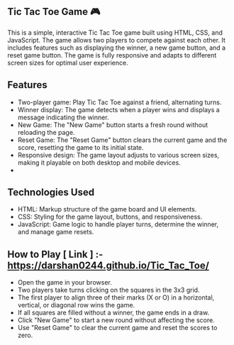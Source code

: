 ## Tic Tac Toe Game 🎮
This is a simple, interactive Tic Tac Toe game built using HTML, CSS, and JavaScript. The game allows two players to compete against each other. It includes features such as displaying the winner, a new game button, and a reset game button. The game is fully responsive and adapts to different screen sizes for optimal user experience.

## Features
- Two-player game: Play Tic Tac Toe against a friend, alternating turns.
- Winner display: The game detects when a player wins and displays a message indicating the winner.
- New Game: The "New Game" button starts a fresh round without reloading the page.
- Reset Game: The "Reset Game" button clears the current game and the score, resetting the game to its initial state.
- Responsive design: The game layout adjusts to various screen sizes, making it playable on both desktop and mobile devices.
- 
## Technologies Used
- HTML: Markup structure of the game board and UI elements.
- CSS: Styling for the game layout, buttons, and responsiveness.
- JavaScript: Game logic to handle player turns, determine the winner, and manage game resets.
  
## How to Play [ Link ] :- https://darshan0244.github.io/Tic_Tac_Toe/
- Open the game in your browser. 
- Two players take turns clicking on the squares in the 3x3 grid.
- The first player to align three of their marks (X or O) in a horizontal, vertical, or diagonal row wins the game.
- If all squares are filled without a winner, the game ends in a draw.
- Click "New Game" to start a new round without affecting the score.
- Use "Reset Game" to clear the current game and reset the scores to zero.
